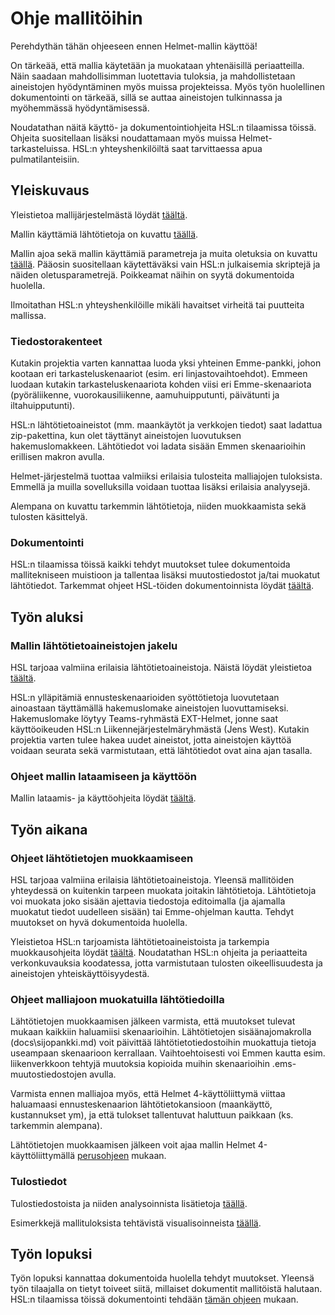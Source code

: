 # Ohje mallitöihin

Perehdythän tähän ohjeeseen ennen Helmet-mallin käyttöä! 

On tärkeää, että mallia käytetään ja muokataan yhtenäisillä periaatteilla. Näin saadaan mahdollisimman luotettavia tuloksia, ja mahdollistetaan aineistojen  hyödyntäminen myös muissa projekteissa. Myös työn huolellinen dokumentointi on tärkeää, sillä se auttaa aineistojen tulkinnassa ja myöhemmässä hyödyntämisessä. 

Noudatathan näitä käyttö- ja dokumentointiohjeita HSL:n tilaamissa töissä. Ohjeita suositellaan lisäksi noudattamaan myös muissa Helmet-tarkasteluissa. HSL:n yhteyshenkilöiltä saat tarvittaessa apua pulmatilanteisiin.

## Yleiskuvaus

Yleistietoa mallijärjestelmästä löydät [täältä](mallin_yleiskuvaus.md).

Mallin käyttämiä lähtötietoja on kuvattu [täällä](HSL_lahtotiedot.md).

Mallin ajoa sekä mallin käyttämiä parametreja ja muita oletuksia on kuvattu [täällä](index.md).
Pääosin suositellaan käytettäväksi vain HSL:n julkaisemia skriptejä ja näiden oletusparametrejä. Poikkeamat näihin on syytä dokumentoida huolella.

Ilmoitathan HSL:n yhteyshenkilöille mikäli havaitset virheitä tai puutteita mallissa.

### Tiedostorakenteet

Kutakin projektia varten kannattaa luoda yksi yhteinen Emme-pankki, johon kootaan eri tarkasteluskenaariot (esim. eri linjastovaihtoehdot). Emmeen luodaan kutakin tarkasteluskenaariota kohden viisi eri Emme-skenaariota (pyöräliikenne, vuorokausiliikenne, aamuhuipputunti, päivätunti ja iltahuipputunti).

HSL:n lähtötietoaineistot (mm. maankäytöt ja verkkojen tiedot) saat ladattua zip-pakettina, kun olet täyttänyt aineistojen luovutuksen hakemuslomakkeen. Lähtötiedot voi ladata sisään Emmen skenaarioihin erillisen makron avulla. 

Helmet-järjestelmä tuottaa valmiiksi erilaisia tulosteita malliajojen tuloksista. Emmellä ja muilla sovelluksilla voidaan tuottaa lisäksi erilaisia analyysejä.

Alempana on kuvattu tarkemmin lähtötietoja, niiden muokkaamista sekä tulosten käsittelyä.

### Dokumentointi

HSL:n tilaamissa töissä kaikki tehdyt muutokset tulee dokumentoida mallitekniseen muistioon ja tallentaa lisäksi muutostiedostot ja/tai muokatut lähtötiedot. Tarkemmat ohjeet HSL-töiden dokumentoinnista löydät [täältä](HSL-toiden_dokumentointi.md).

## Työn aluksi

### Mallin lähtötietoaineistojen jakelu

HSL tarjoaa valmiina erilaisia lähtötietoaineistoja. Näistä löydät yleistietoa [täältä](https://github.com/eevavesaoja/helmet-ui/blob/master/docs/HSL_lahtotiedot.md).

HSL:n ylläpitämiä ennusteskenaarioiden syöttötietoja luovutetaan ainoastaan täyttämällä hakemuslomake aineistojen luovuttamiseksi. Hakemuslomake löytyy Teams-ryhmästä EXT-Helmet, jonne saat käyttöoikeuden HSL:n Liikennejärjestelmäryhmästä (Jens West). Kutakin projektia varten tulee hakea uudet aineistot, jotta aineistojen käyttöä voidaan seurata sekä varmistutaan, että lähtötiedot ovat aina ajan tasalla.

### Ohjeet mallin lataamiseen ja käyttöön

Mallin lataamis- ja käyttöohjeita löydät [täältä](index.md).

## Työn aikana

### Ohjeet lähtötietojen muokkaamiseen

HSL tarjoaa valmiina erilaisia lähtötietoaineistoja. Yleensä mallitöiden yhteydessä on kuitenkin tarpeen muokata joitakin lähtötietoja. Lähtötietoja voi muokata joko sisään ajettavia tiedostoja editoimalla (ja ajamalla muokatut tiedot uudelleen sisään) tai Emme-ohjelman kautta. Tehdyt muutokset on hyvä dokumentoida huolella.

Yleistietoa HSL:n tarjoamista lähtötietoaineistoista ja tarkempia muokkausohjeita löydät [täältä](HSL_lahtotiedot.md). Noudatathan HSL:n ohjeita ja periaatteita verkonkuvauksia koodatessa, jotta varmistutaan tulosten oikeellisuudesta ja aineistojen yhteiskäyttöisyydestä.

### Ohjeet malliajoon muokatuilla lähtötiedoilla

Lähtötietojen muokkaamisen jälkeen varmista, että muutokset tulevat mukaan kaikkiin haluamiisi skenaarioihin. Lähtötietojen sisäänajomakrolla (docs\sijopankki.md) voit päivittää lähtötietotiedostoihin muokattuja tietoja useampaan skenaarioon kerrallaan. Vaihtoehtoisesti voi Emmen kautta esim. liikenverkkoon tehtyjä muutoksia kopioida muihin skenaarioihin .ems-muutostiedostojen avulla.

Varmista ennen malliajoa myös, että Helmet 4-käyttöliittymä viittaa haluamaasi ennusteskenaarion lähtötietokansioon (maankäyttö, kustannukset ym), ja että tulokset tallentuvat haluttuun paikkaan (ks. tarkemmin alempana).

Lähtötietojen muokkaamisen jälkeen voit ajaa mallin Helmet 4-käyttöliittymällä [perusohjeen](index.md) mukaan.

### Tulostiedot

Tulostiedostoista ja niiden analysoinnista lisätietoja [täällä](tulokset.md).

Esimerkkejä mallituloksista tehtävistä visualisoinneista [täällä](esimerkkeja_tuloksista.md).

## Työn lopuksi

Työn lopuksi kannattaa dokumentoida huolella tehdyt muutokset. Yleensä työn tilaajalla on tietyt toiveet siitä, millaiset dokumentit mallitöistä halutaan. HSL:n tilaamissa töissä dokumentointi tehdään [tämän ohjeen](HSL-toiden_dokumentointi.md) mukaan.
